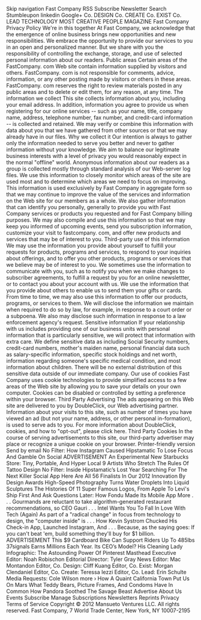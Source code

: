Skip navigation Fast Company RSS Subscribe Newsletter Search Stumbleupon linkedin Google+ Co. DESIGN Co. CREATE Co. EXIST Co. LEAD TECHNOLOGY MOST CREATIVE PEOPLE MAGAZINE Fast Company Privacy Policy We're in this together At Fast Company, we acknowledge that the emergence of online business brings new opportunities and new responsibilities. We embrace the opportunity to provide our services to you in an open and personalized manner. But we share with you the responsibility of controlling the exchange, storage, and use of selected personal information about our readers. Public areas Certain areas of the FastCompany. com Web site contain information supplied by visitors and others. FastCompany. com is not responsible for comments, advice, information, or any other posting made by visitors or others in these areas. FastCompany. com reserves the right to review materials posted in any public areas and to delete or edit them, for any reason, at any time. The information we collect This site collects information about you, including your email address. In addition, information you agree to provide us when registering for our online services -- such as your name, title, company name, address, telephone number, fax number, and credit-card information -- is collected and retained. We may verify or combine this information with data about you that we have gathered from other sources or that we may already have in our files. Why we collect it Our intention is always to gather only the information needed to serve you better and never to gather information without your knowledge. We aim to balance our legitimate business interests with a level of privacy you would reasonably expect in the normal "offline" world. Anonymous information about our readers as a group is collected mostly through standard analysis of our Web-server log files. We use this information to closely monitor which areas of the site are used most and to determine which areas we need to focus on improving. This information is used exclusively by Fast Company in aggregate form so that we may continue to improve the value of the services and information on the Web site for our members as a whole. We also gather information that can identify you personally, generally to provide you with Fast Company services or products you requested and for Fast Company billing purposes. We may also compile and use this information so that we may keep you informed of upcoming events, send you subscription information, customize your visit to fastcompany. com, and offer new products and services that may be of interest to you. Third-party use of this information We may use the information you provide about yourself to fulfill your requests for products, programs and services, to respond to your inquiries about offerings, and to offer you other products, programs or services that we believe may be of interest to you. We sometimes use the information to communicate with you, such as to notify you when we make changes to subscriber agreements, to fulfill a request by you for an online newslettter, or to contact you about your account with us. We use the information that you provide about others to enable us to send them your gifts or cards. From time to time, we may also use this information to offer our products, programs, or services to them. We will disclose the information we maintain when required to do so by law, for example, in response to a court order or a subpoena. We also may disclose such information in response to a law enforcement agency's request. Sensitive information If your relationship with us includes providing one of our business units with personal information that is particularly sensitive, we will protect that information with extra care. We define sensitive data as including Social Security numbers, credit-card numbers, mother's maiden name, personal financial data such as salary-specific information, specific stock holdings and net worth, information regarding someone's specific medical condition, and most information about children. There will be no external distribution of this sensitive data outside of our immediate company. Our use of cookies Fast Company uses cookie technologies to provide simplified access to a few areas of the Web site by allowing you to save your details on your own computer. Cookies can be disabled or controlled by setting a preference within your browser. Third Party Advertising The ads appearing on this Web site are delivered to you by DoubleClick, our Web advertising partner. Information about your visits to this site, such as number of times you have viewed an ad (but not your name, address, or other personal in-formation), is used to serve ads to you. For more information about DoubleClick, cookies, and how to "opt-out", please click here. Third Party Cookies In the course of serving advertisements to this site, our third-party advertiser may place or recognize a unique cookie on your browser. Printer-friendly version Send by email No Filter: How Instagram Caused Hipstamatic To Lose Focus And Gamble On Social ADVERTISEMENT An Experimental New Starbucks Store: Tiny, Portable, And Hyper Local 9 Artists Who Stretch The Rules Of Tattoo Design No Filter: Inside Hipstamatic’s Lost Year Searching For The Next Killer Social App Here Are All 56 Finalists In Our 2012 Innovation By Design Awards High-Speed Photography Turns Water Droplets Into Liquid Sculptures The Histories Of 11 Super Famous Logos, From Apple To Levi's Ship First And Ask Questions Later: How Fondu Made Its Mobile App More . . . Gourmands are reluctant to take algorithm-generated restaurant recommendations, so CEO Gauri . . . Intel Wants You To Fall In Love With Tech (Again) As part of a "radical change" in focus from technology to design, the "computer inside" is . . . How Kevin Systrom Chucked His Check-in App, Launched Instagram, And . . . Because, as the saying goes: If you can't beat 'em, build something they'll buy for $1 billion. ADVERTISEMENT This $9 Cardboard Bike Can Support Riders Up To 485lbs 37signals Earns Millions Each Year. Its CEO’s Model? His Cleaning Lady Infographic: The Astounding Power Of Pinterest Masthead Executive Editor: Noah Robischon Editorial Director: Tyler Gray News Editor: Mac Montandon Editor, Co. Design: Cliff Kuang Editor, Co. Exist: Morgan Clendaniel Editor, Co. Create: Teressa Iezzi Editor, Co. Lead: Erin Schulte Media Requests: Cole Wilson more › How A Quaint California Town Put Us On Mars What Teddy Bears, Picture Frames, And Condoms Have In Common How Pandora Soothed The Savage Beast Advertise About Us Events Subscribe Manage Subscriptions Newsletters Reprints Privacy Terms of Service Copyright © 2012 Mansueto Ventures LLC. All rights reserved. Fast Company, 7 World Trade Center, New York, NY 10007-2195